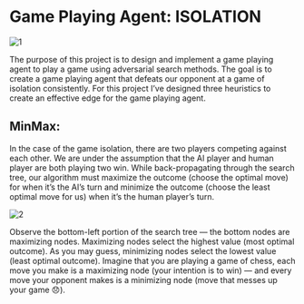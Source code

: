 # Game Playing Agent: ISOLATION

![1](https://github.com/shauryabit2k18/udacity_artificial_intelligence/blob/master/module%202/1.gif)

The purpose of this project is to design and implement a game playing agent to play a game using adversarial search methods. The goal is to create a game playing agent that defeats our opponent at a game of isolation consistently. For this project I’ve designed three heuristics to create an effective edge for the game playing agent. 

## MinMax:

In the case of the game isolation, there are two players competing against each other. We are under the assumption that the AI player and human player are both playing two win. While back-propagating through the search tree, our algorithm must maximize the outcome (choose the optimal move) for when it’s the AI’s turn and minimize the outcome (choose the least optimal move for us) when it’s the human player’s turn.

![2](https://github.com/shauryabit2k18/udacity_artificial_intelligence/blob/master/module%202/2.png)

Observe the bottom-left portion of the search tree — the bottom nodes are maximizing nodes. Maximizing nodes select the highest value (most optimal outcome). As you may guess, minimizing nodes select the lowest value (least optimal outcome). Imagine that you are playing a game of chess, each move you make is a maximizing node (your intention is to win) — and every move your opponent makes is a minimizing node (move that messes up your game 😞).

